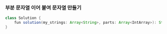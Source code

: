 ### 부분 문자열 이어 붙여 문자열 만들기
```java
class Solution {
    fun solution(my_strings: Array<String>, parts: Array<IntArray>): String = my_strings.mapIndexed {i, v -> v.slice(parts[i][0]..parts[i][1])}.joinToString("")
}
```